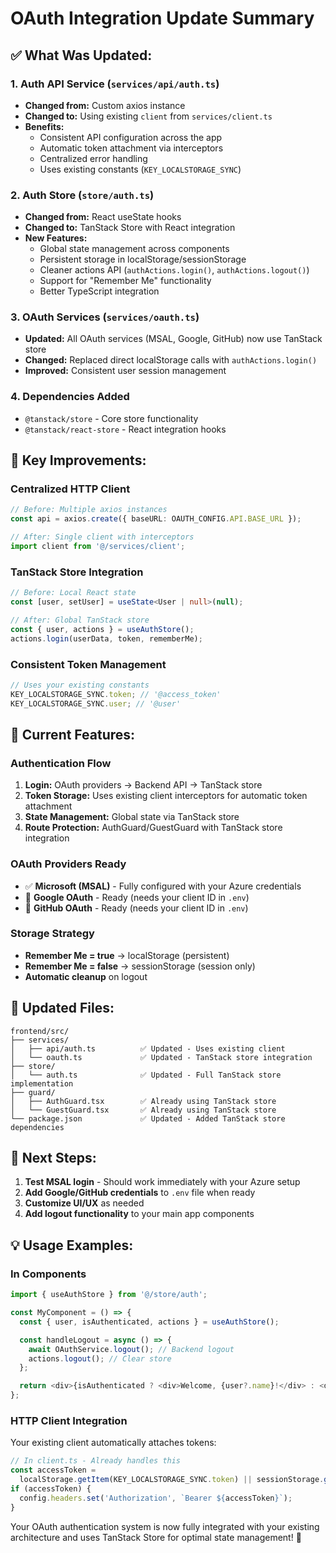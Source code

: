 # OAuth Integration Update Summary

## ✅ **What Was Updated:**

### **1. Auth API Service (`services/api/auth.ts`)**

- **Changed from:** Custom axios instance
- **Changed to:** Using existing `client` from `services/client.ts`
- **Benefits:**
  - Consistent API configuration across the app
  - Automatic token attachment via interceptors
  - Centralized error handling
  - Uses existing constants (`KEY_LOCALSTORAGE_SYNC`)

### **2. Auth Store (`store/auth.ts`)**

- **Changed from:** React useState hooks
- **Changed to:** TanStack Store with React integration
- **New Features:**
  - Global state management across components
  - Persistent storage in localStorage/sessionStorage
  - Cleaner actions API (`authActions.login()`, `authActions.logout()`)
  - Support for "Remember Me" functionality
  - Better TypeScript integration

### **3. OAuth Services (`services/oauth.ts`)**

- **Updated:** All OAuth services (MSAL, Google, GitHub) now use TanStack store
- **Changed:** Replaced direct localStorage calls with `authActions.login()`
- **Improved:** Consistent user session management

### **4. Dependencies Added**

- `@tanstack/store` - Core store functionality
- `@tanstack/react-store` - React integration hooks

## 🔧 **Key Improvements:**

### **Centralized HTTP Client**

```typescript
// Before: Multiple axios instances
const api = axios.create({ baseURL: OAUTH_CONFIG.API.BASE_URL });

// After: Single client with interceptors
import client from '@/services/client';
```

### **TanStack Store Integration**

```typescript
// Before: Local React state
const [user, setUser] = useState<User | null>(null);

// After: Global TanStack store
const { user, actions } = useAuthStore();
actions.login(userData, token, rememberMe);
```

### **Consistent Token Management**

```typescript
// Uses your existing constants
KEY_LOCALSTORAGE_SYNC.token; // '@access_token'
KEY_LOCALSTORAGE_SYNC.user; // '@user'
```

## 🚀 **Current Features:**

### **Authentication Flow**

1. **Login:** OAuth providers → Backend API → TanStack store
2. **Token Storage:** Uses existing client interceptors for automatic token attachment
3. **State Management:** Global state via TanStack store
4. **Route Protection:** AuthGuard/GuestGuard with TanStack store integration

### **OAuth Providers Ready**

- ✅ **Microsoft (MSAL)** - Fully configured with your Azure credentials
- 🔧 **Google OAuth** - Ready (needs your client ID in `.env`)
- 🔧 **GitHub OAuth** - Ready (needs your client ID in `.env`)

### **Storage Strategy**

- **Remember Me = true** → localStorage (persistent)
- **Remember Me = false** → sessionStorage (session only)
- **Automatic cleanup** on logout

## 📁 **Updated Files:**

```
frontend/src/
├── services/
│   ├── api/auth.ts          ✅ Updated - Uses existing client
│   └── oauth.ts             ✅ Updated - TanStack store integration
├── store/
│   └── auth.ts              ✅ Updated - Full TanStack store implementation
├── guard/
│   ├── AuthGuard.tsx        ✅ Already using TanStack store
│   └── GuestGuard.tsx       ✅ Already using TanStack store
└── package.json             ✅ Updated - Added TanStack store dependencies
```

## 🎯 **Next Steps:**

1. **Test MSAL login** - Should work immediately with your Azure setup
2. **Add Google/GitHub credentials** to `.env` file when ready
3. **Customize UI/UX** as needed
4. **Add logout functionality** to your main app components

## 💡 **Usage Examples:**

### **In Components**

```typescript
import { useAuthStore } from '@/store/auth';

const MyComponent = () => {
  const { user, isAuthenticated, actions } = useAuthStore();

  const handleLogout = async () => {
    await OAuthService.logout(); // Backend logout
    actions.logout(); // Clear store
  };

  return <div>{isAuthenticated ? <div>Welcome, {user?.name}!</div> : <div>Please login</div>}</div>;
};
```

### **HTTP Client Integration**

Your existing client automatically attaches tokens:

```typescript
// In client.ts - Already handles this
const accessToken =
  localStorage.getItem(KEY_LOCALSTORAGE_SYNC.token) || sessionStorage.getItem(KEY_LOCALSTORAGE_SYNC.token);
if (accessToken) {
  config.headers.set('Authorization', `Bearer ${accessToken}`);
}
```

Your OAuth authentication system is now fully integrated with your existing architecture and uses TanStack Store for optimal state management! 🎉
